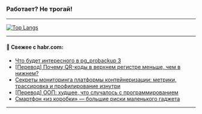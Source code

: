 ### Работает? Не трогай!

---
<!--
#### 🛠️ Technical stack:

![Java](https://img.shields.io/badge/Java-informational?logo=Oracle&style=flat&logoColor=white&color=FF4500)
![Kotlin](https://img.shields.io/badge/Kotlin-informational?logo=Kotlin&style=flat&logoColor=white&color=774D97)
![TS](https://img.shields.io/badge/TypeScript-informational?logo=typeScript&style=flat&logoColor=black&color=017acc)
![Python](https://img.shields.io/badge/Python-informational?logo=Python&style=flat&logoColor=black&color=ffdd54) <br>
![Spring](https://img.shields.io/badge/Spring-informational?logo=Spring&style=flat&logoColor=white&color=6DB33F) 
![SpringBoot](https://img.shields.io/badge/SpringBoot-informational?logo=SpringBoot&style=flat&logoColor=white&color=6DB33F)
![Nest](https://img.shields.io/badge/NestJS-informational?logo=NestJS&style=flat&logoColor=white&color=E0234E) 
![NodeJS](https://img.shields.io/badge/NodeJS-informational?logo=node.js&style=flat&logoColor=white&color=70A760)<br>
![PostgreSQL](https://img.shields.io/badge/PostgreSQL-informational?logo=PostgreSQL&style=flat&logoColor=white&color=DAA520)
![MongoDB](https://img.shields.io/badge/MongoDB-informational?logo=MongoDB&style=flat&logoColor=white&color=870000)
![Apache](https://img.shields.io/badge/Apache-informational?logo=apache&style=flat&logoColor=white&color=f74e28)

___ 
-->

<!--- #### 🛠️ : --->

[![Top Langs](https://github-readme-stats-82jvfl3w3-advtsettinggmailcoms-projects.vercel.app/api/top-langs/?username=zloylis&langs_count=10&hide_title=true&title_color=e6edf3&size_weight=0.5&count_weight=0.5&layout=compact&hide_progress=true&hide_border=true&theme=dracula)](https://github.com/zloylis)

<!---


####  :octocat:&nbsp;&nbsp; Статистика:

![GitHub stats](https://github-readme-stats-u2qms2cxw-advtsettinggmailcoms-projects.vercel.app/api?username=zloylis&show_icons=true&hide_border=true&theme=dracula&title_color=e6edf3&include_all_commits=true&count_private=true&hide_rank=false&hide_title=true&rank_icon=github)
-->
---

#### 💬 Свежее с habr.com:

<!-- BLOG-POST-LIST:START -->
- [Что будет интересного в pg_probackup 3](https://habr.com/ru/companies/postgrespro/articles/884432/?utm_source=habrahabr&utm_medium=rss&utm_campaign=884432)
- [[Перевод] Почему QR-коды в верхнем регистре меньше, чем в нижнем?](https://habr.com/ru/articles/885990/?utm_source=habrahabr&utm_medium=rss&utm_campaign=885990)
- [Секреты мониторинга платформы контейнеризации: метрики, трассировка и профилирование изнутри](https://habr.com/ru/companies/dbraincloud/articles/885978/?utm_source=habrahabr&utm_medium=rss&utm_campaign=885978)
- [[Перевод] ООП: худшее, что случалось с программированием](https://habr.com/ru/articles/885980/?utm_source=habrahabr&utm_medium=rss&utm_campaign=885980)
- [Смартфон «из коробки» — большие риски маленького гаджета](https://habr.com/ru/articles/885930/?utm_source=habrahabr&utm_medium=rss&utm_campaign=885930)
<!-- BLOG-POST-LIST:END -->

---
